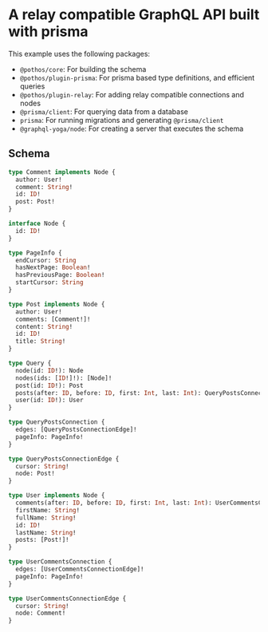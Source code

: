 # A relay compatible GraphQL API built with prisma

This example uses the following packages:

- `@pothos/core`: For building the schema
- `@pothos/plugin-prisma`: For prisma based type definitions, and efficient queries
- `@pothos/plugin-relay`: For adding relay compatible connections and nodes
- `@prisma/client`: For querying data from a database
- `prisma`: For running migrations and generating `@prisma/client`
- `@graphql-yoga/node`: For creating a server that executes the schema

## Schema

```graphql
type Comment implements Node {
  author: User!
  comment: String!
  id: ID!
  post: Post!
}

interface Node {
  id: ID!
}

type PageInfo {
  endCursor: String
  hasNextPage: Boolean!
  hasPreviousPage: Boolean!
  startCursor: String
}

type Post implements Node {
  author: User!
  comments: [Comment!]!
  content: String!
  id: ID!
  title: String!
}

type Query {
  node(id: ID!): Node
  nodes(ids: [ID!]!): [Node]!
  post(id: ID!): Post
  posts(after: ID, before: ID, first: Int, last: Int): QueryPostsConnection!
  user(id: ID!): User
}

type QueryPostsConnection {
  edges: [QueryPostsConnectionEdge]!
  pageInfo: PageInfo!
}

type QueryPostsConnectionEdge {
  cursor: String!
  node: Post!
}

type User implements Node {
  comments(after: ID, before: ID, first: Int, last: Int): UserCommentsConnection!
  firstName: String!
  fullName: String!
  id: ID!
  lastName: String!
  posts: [Post!]!
}

type UserCommentsConnection {
  edges: [UserCommentsConnectionEdge]!
  pageInfo: PageInfo!
}

type UserCommentsConnectionEdge {
  cursor: String!
  node: Comment!
}
```

